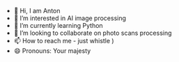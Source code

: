 - 👋 Hi, I am Anton
- 👀 I’m interested in AI image processing
- 🌱 I’m currently learning Python
- 💞️ I’m looking to collaborate on photo scans processing
- 📫 How to reach me - just whistle )
- 😄 Pronouns: Your majesty

<!---
AntohaSPb/AntohaSPb is a ✨ special ✨ repository because its `README.md` (this file) appears on your GitHub profile.
You can click the Preview link to take a look at your changes.
--->
